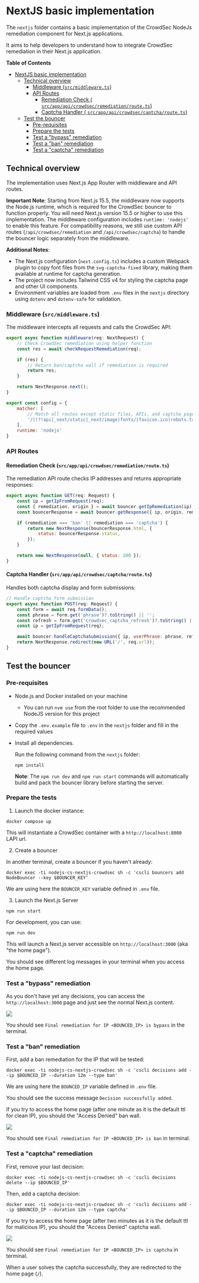# NextJS basic implementation

The `nextjs` folder contains a basic implementation of the CrowdSec NodeJs
remediation component for Next.js applications.

It aims to help developers to understand how to integrate CrowdSec remediation in their Next.js application.

**Table of Contents**

<!-- START doctoc generated TOC please keep comment here to allow auto update -->
<!-- DON'T EDIT THIS SECTION, INSTEAD RE-RUN doctoc TO UPDATE -->

- [NextJS basic implementation](#nextjs-basic-implementation)
    - [Technical overview](#technical-overview)
        - [Middleware (`src/middleware.ts`)](#middleware-srcmiddlewarets)
        - [API Routes](#api-routes)
            - [Remediation Check (
              `src/app/api/crowdsec/remediation/route.ts`)](#remediation-check-srcappapicrowdsecremediationroutets)
            - [Captcha Handler (
              `src/app/api/crowdsec/captcha/route.ts`)](#captcha-handler-srcappapicrowdseccaptcharoutets)
    - [Test the bouncer](#test-the-bouncer)
        - [Pre-requisites](#pre-requisites)
        - [Prepare the tests](#prepare-the-tests)
        - [Test a "bypass" remediation](#test-a-bypass-remediation)
        - [Test a "ban" remediation](#test-a-ban-remediation)
        - [Test a "captcha" remediation](#test-a-captcha-remediation)

<!-- END doctoc generated TOC please keep comment here to allow auto update -->

## Technical overview

The implementation uses Next.js App Router with middleware and API routes.

**Important Note**: Starting from Next.js 15.5, the middleware now supports the Node.js runtime, which is required for
the CrowdSec bouncer to function properly. You will need Next.js version 15.5 or higher to use this implementation. The
middleware configuration includes `runtime: 'nodejs'` to enable this feature. For compatibility reasons, we still use
custom API routes (`/api/crowdsec/remediation` and `/api/crowdsec/captcha`) to handle the bouncer logic separately from
the middleware.

**Additional Notes**:

- The Next.js configuration (`next.config.ts`) includes a custom Webpack plugin to copy font files from the
  `svg-captcha-fixed` library, making them available at runtime for captcha generation.
- The project now includes Tailwind CSS v4 for styling the captcha page and other UI components.
- Environment variables are loaded from `.env` files in the `nextjs` directory using `dotenv` and `dotenv-safe` for
  validation.

### Middleware (`src/middleware.ts`)

The middleware intercepts all requests and calls the CrowdSec API:

```js
export async function middleware(req: NextRequest) {
    // Check CrowdSec remediation using helper function
    const res = await checkRequestRemediation(req);

    if (res) {
        // Return ban/captcha wall if remediation is required
        return res;
    }

    return NextResponse.next();
}

export const config = {
    matcher: [
        // Match all routes except static files, APIs, and captcha page
        '/((?!api|_next/static|_next/image|fonts/|favicon.ico|robots.txt|sitemap.*\.xml|opengraph-image|captcha|ban).*)'
    ],
    runtime: 'nodejs'
}
```

### API Routes

#### Remediation Check (`src/app/api/crowdsec/remediation/route.ts`)

The remediation API route checks IP addresses and returns appropriate responses:

```js
export async function GET(req: Request) {
    const ip = getIpFromRequest(req);
    const { remediation, origin } = await bouncer.getIpRemediation(ip);
    const bouncerResponse = await bouncer.getResponse({ ip, origin, remediation });

    if (remediation === 'ban' || remediation === 'captcha') {
        return new NextResponse(bouncerResponse.html, {
            status: bouncerResponse.status,
        });
    }

    return new NextResponse(null, { status: 200 });
}
```

#### Captcha Handler (`src/app/api/crowdsec/captcha/route.ts`)

Handles both captcha display and form submissions:

```js
// Handle captcha form submission
export async function POST(req: Request) {
    const form = await req.formData();
    const phrase = form.get('phrase')?.toString() || '';
    const refresh = form.get('crowdsec_captcha_refresh')?.toString() || '0';
    const ip = getIpFromRequest(req);

    await bouncer.handleCaptchaSubmission({ ip, userPhrase: phrase, refresh, origin });
    return NextResponse.redirect(new URL('/', req.url));
}
```

## Test the bouncer

### Pre-requisites

- Node.js and Docker installed on your machine

    - You can run `nvm use` from the root folder to use the recommended NodeJS version for this project

- Copy the `.env.example` file to `.env` in the `nextjs` folder and fill in the required values

- Install all dependencies.

  Run the following command from the `nextjs` folder:

  ```shell
  npm install
  ```

  **Note**: The `npm run dev` and `npm run start` commands will automatically build and pack the bouncer library before
  starting the server.

### Prepare the tests

1. Launch the docker instance:

```shell
docker compose up
```

This will instantiate a CrowdSec container with a `http://localhost:8080` LAPI url.

2. Create a bouncer

In another terminal, create a bouncer if you haven't already:

```shell
docker exec -ti nodejs-cs-nextjs-crowdsec sh -c 'cscli bouncers add NodeBouncer --key $BOUNCER_KEY'
```

We are using here the `BOUNCER_KEY` variable defined in `.env` file.

3. Launch the Next.js Server

```shell
npm run start
```

For development, you can use:

```shell
npm run dev
```

This will launch a Next.js server accessible on `http://localhost:3000` (aka "the home page").

You should see different log messages in your terminal when you access the home page.

### Test a "bypass" remediation

As you don't have yet any decisions, you can access the `http://localhost:3000` page and just see the normal Next.js
content.

![](./docs/bypass.png)

You should see `Final remediation for IP <BOUNCED_IP> is bypass` in the terminal.

### Test a "ban" remediation

First, add a ban remediation for the IP that will be tested:

```shell
docker exec -ti nodejs-cs-nextjs-crowdsec sh -c 'cscli decisions add --ip $BOUNCED_IP --duration 12m --type ban'
```

We are using here the `BOUNCED_IP` variable defined in `.env` file.

You should see the success message `Decision successfully added`.

If you try to access the home page (after one minute as it is the default ttl for clean IP), you should the "Access
Denied" ban wall.

![](./docs/ban-wall.png)

You should see `Final remediation for IP <BOUNCED_IP> is ban` in terminal.

### Test a "captcha" remediation

First, remove your last decision:

```shell
docker exec -ti nodejs-cs-nextjs-crowdsec sh -c 'cscli decisions delete --ip $BOUNCED_IP'
```

Then, add a captcha decision:

```shell
docker exec -ti nodejs-cs-nextjs-crowdsec sh -c 'cscli decisions add --ip $BOUNCED_IP --duration 12m --type captcha'
```

If you try to access the home page (after two minutes as it is the default ttl for malicious IP), you should the "Access
Denied" captcha wall.

![](./docs/captcha-wall.png)

You should see `Final remediation for IP <BOUNCED_IP> is captcha` in terminal.

When a user solves the captcha successfully, they are redirected to the home page (`/`).
